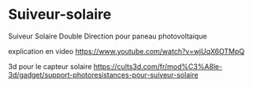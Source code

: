 # Suiveur-solaire
Suiveur  Solaire Double Direction pour paneau photovoltaique

explication en video 
https://www.youtube.com/watch?v=wjUqX6OTMpQ

3d pour le capteur solaire
https://cults3d.com/fr/mod%C3%A8le-3d/gadget/support-photoresistances-pour-suiveur-solaire

